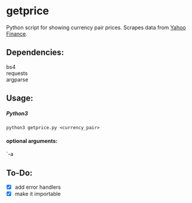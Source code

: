 # getprice
Python script for showing currency pair prices. 
Scrapes data from [Yahoo Finance](https://finance.yahoo.com/). 


## Dependencies:
bs4  
requests  
argparse  

## Usage:
##### Python3
```
python3 getprice.py <currency_pair>
```
#### optional arguments:
`-a <amount>

## To-Do:
- [x] add error handlers  
- [x] make it importable  
